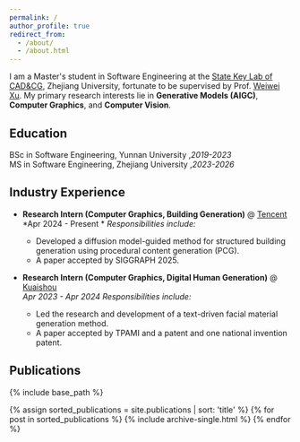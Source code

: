 ```yaml
---
permalink: /
author_profile: true
redirect_from: 
  - /about/
  - /about.html
---
```

I am a Master's student in Software Engineering at the [State Key Lab of CAD&CG](http://www.cad.zju.edu.cn/#), Zhejiang University, fortunate to be supervised by Prof. [Weiwei Xu](http://www.cad.zju.edu.cn/home/weiweixu/). My primary research interests lie in **Generative Models (AIGC)**, **Computer Graphics**, and **Computer Vision**.

## Education
BSc in Software Engineering,  Yunnan University  ,*2019-2023* <br>
MS  in Software Engineering, Zhejiang University ,*2023-2026*

## Industry Experience
* **Research Intern (Computer Graphics, Building Generation)** @ [Tencent](https://www.tencent.com/en-us/index.html)<br>
    *Apr 2024 - Present *
    *Responsibilities include:*
    * Developed a diffusion model-guided method for structured building generation using procedural content generation (PCG).
    * A paper accepted by SIGGRAPH 2025.
      

* **Research Intern (Computer Graphics, Digital Human Generation)** @ [Kuaishou](https://ir.kuaishou.com/)<br>
    *Apr 2023 - Apr 2024*
    *Responsibilities include:*
    * Led the research and development of a text-driven facial material generation method.
    * A paper accepted by TPAMI and a patent and one national invention patent.

## Publications
{% include base_path %}

<!-- Render publications in alphabetical order by title -->
{% assign sorted_publications = site.publications | sort: 'title' %}
{% for post in sorted_publications %}
  {% include archive-single.html %}
{% endfor %}
